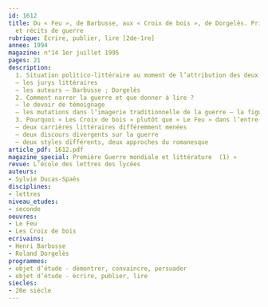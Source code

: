 ```yaml
---
id: 1612
title: Du « Feu », de Barbusse, aux « Croix de bois », de Dorgelès. Prix littéraires
  et récits de guerre 
rubrique: Écrire, publier, lire [2de-1re]
annee: 1994
magazine: n°14 1er juillet 1995
pages: 21
description: 
  1. Situation politico-littéraire au moment de l’attribution des deux prix (Goncourt et Fémina)
  – les jurys littéraires
  – les auteurs – Barbusse ; Dorgelès
  2. Comment narrer la guerre et que donner à lire ?
  – le devoir de témoignage
  – les mutations dans l’imagerie traditionnelle de la guerre – la figure littéraire du simple soldat ; l’enfer des tranchées ; la « mort sans sépulture » ; les « embusqués »
  3. Pourquoi « Les Croix de bois » plutôt que « Le Feu » dans l’entre-deux-guerres ?
  – deux carrières littéraires différemment menées
  – deux discours divergents sur la guerre
  – deux styles différents, deux approches du romanesque
article_pdf: 1612.pdf
magazine_special: Première Guerre mondiale et littérature  (1) »
revue: L’école des lettres des lycées
auteurs:
- Sylvie Ducas-Spaës
disciplines:
- lettres
niveau_etudes:
- seconde
oeuvres:
- Le Feu
- Les Croix de bois
ecrivains:
- Henri Barbusse
- Roland Dorgelès
programmes:
- objet d’étude - démontrer, convaincre, persuader
- objet d’étude - écrire, publier, lire
siecles:
- 20e siècle
---
```

